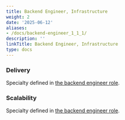 ```yaml
---
title: Backend Engineer, Infrastructure
weight: 2
date: '2025-06-12'
aliases:
- /docs/backend-engineer_1_1_1/
description: ''
linkTitle: Backend Engineer, Infrastructure
type: docs
---
```


### Delivery

Specialty defined in [the backend engineer role](../../backend-engineer#delivery).

### Scalability

Specialty defined in [the backend engineer role](../../backend-engineer#scalability).

